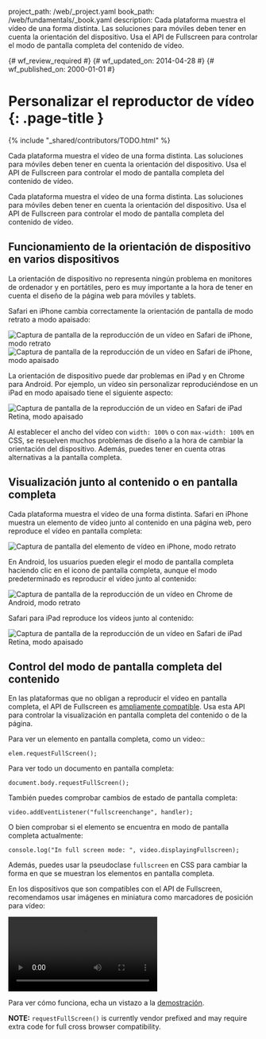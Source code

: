 project_path: /web/_project.yaml
book_path: /web/fundamentals/_book.yaml
description: Cada plataforma muestra el vídeo de una forma distinta. Las soluciones para móviles deben tener en cuenta la orientación del dispositivo. Usa el API de Fullscreen para controlar el modo de pantalla completa del contenido de vídeo.

{# wf_review_required #}
{# wf_updated_on: 2014-04-28 #}
{# wf_published_on: 2000-01-01 #}

# Personalizar el reproductor de vídeo {: .page-title }

{% include "_shared/contributors/TODO.html" %}



Cada plataforma muestra el vídeo de una forma distinta. Las soluciones para móviles deben tener en cuenta la orientación del dispositivo. Usa el API de Fullscreen para controlar el modo de pantalla completa del contenido de vídeo.



Cada plataforma muestra el vídeo de una forma distinta. Las soluciones para móviles deben tener en cuenta la orientación del dispositivo. Usa el API de Fullscreen para controlar el modo de pantalla completa del contenido de vídeo.

## Funcionamiento de la orientación de dispositivo en varios dispositivos

La orientación de dispositivo no representa ningún problema en monitores de ordenador y en portátiles, pero es muy importante a la hora de tener en cuenta el diseño de la página web para móviles y tablets.

Safari en iPhone cambia correctamente la orientación de pantalla de modo retrato a modo apaisado:

<div class="mdl-grid">
  <img class="mdl-cell mdl-cell--6--col" alt="Captura de pantalla de la reproducción de un vídeo en Safari de iPhone, modo retrato" src="images/iPhone-video-playing-portrait.png">
    <img class="mdl-cell mdl-cell--6--col" alt="Captura de pantalla de la reproducción de un vídeo en Safari de iPhone, modo apaisado" src="images/iPhone-video-playing-landscape.png">
</div>

La orientación de dispositivo puede dar problemas en iPad y en Chrome para Android.
Por ejemplo, un vídeo sin personalizar reproduciéndose en un iPad en modo apaisado tiene el siguiente aspecto:

<img class="center" alt="Captura de pantalla de la reproducción de un vídeo en Safari de iPad Retina, modo apaisado"
src="images/iPad-Retina-landscape-video-playing.png">

Al establecer el ancho del vídeo con `width: 100%` o con `max-width: 100%` en CSS, se resuelven muchos problemas de diseño a la hora de cambiar la orientación del dispositivo. Además, puedes tener en cuenta otras alternativas a la pantalla completa.

## Visualización junto al contenido o en pantalla completa

Cada plataforma muestra el vídeo de una forma distinta. Safari en iPhone muestra un elemento de vídeo junto al contenido en una página web, pero reproduce el vídeo en pantalla completa:

<img class="center" alt="Captura de pantalla del elemento de vídeo en iPhone, modo retrato" src="images/iPhone-video-with-poster.png">

En Android, los usuarios pueden elegir el modo de pantalla completa haciendo clic en el icono de pantalla completa, aunque el modo predeterminado es reproducir el vídeo junto al contenido:

<img class="center" alt="Captura de pantalla de la reproducción de un vídeo en Chrome de Android, modo retrato" src="images/Chrome-Android-video-playing-portrait-3x5.png">

Safari para iPad reproduce los vídeos junto al contenido:

<img class="center" alt="Captura de pantalla de la reproducción de un vídeo en Safari de iPad Retina, modo apaisado" src="images/iPad-Retina-landscape-video-playing.png">

## Control del modo de pantalla completa del contenido

En las plataformas que no obligan a reproducir el vídeo en pantalla completa, el API de Fullscreen es [ampliamente compatible](//caniuse.com/fullscreen). Usa esta API para controlar la visualización en pantalla completa del contenido o de la página.

Para ver un elemento en pantalla completa, como un video::

    elem.requestFullScreen();
    

Para ver todo un documento en pantalla completa:

    document.body.requestFullScreen();
    

También puedes comprobar cambios de estado de pantalla completa:

    video.addEventListener("fullscreenchange", handler);
    

O bien comprobar si el elemento se encuentra en modo de pantalla completa actualmente:

    console.log("In full screen mode: ", video.displayingFullscreen);
    

Además, puedes usar la pseudoclase `fullscreen` en CSS para cambiar la forma en que se muestran los elementos en pantalla completa.

En los dispositivos que son compatibles con el API de Fullscreen, recomendamos usar imágenes en miniatura como marcadores de posición para vídeo:

<video autoplay loop class="center">
  <source src="video/fullscreen.webm" type="video/webm">
  <source src="video/fullscreen.mp4" type="video/mp4">
     <p>Este navegador no es compatible con el elemento de vídeo.</p>
</video>

Para ver cómo funciona, echa un vistazo a la <a href="https://googlesamples.github.io/web-fundamentals/samples/../fundamentals/design-and-ui/media/video/fullscreen.html">demostración</a>.

**NOTE:** `requestFullScreen()` is currently vendor prefixed and may require
extra code for full cross browser compatibility.



